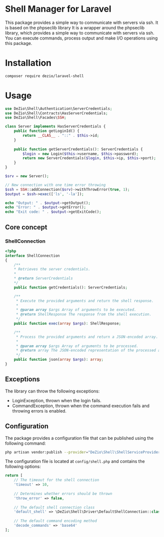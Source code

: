 # Shell Manager for Laravel
This package provides a simple way to communicate with servers via ssh. It is based on the phpseclib library
It is a wrapper around the phpseclib library, which provides a simple way to communicate with servers via ssh.
You can execute commands, process output and make I/O operations using this package.

# Installation

```bash
composer require dezio/laravel-shell
```

# Usage

```php
use DeZio\Shell\Authentication\ServerCredentials;
use DeZio\Shell\Contracts\HasServerCredentials;
use DeZio\Shell\Facades\SSH;

class Server implements HasServerCredentials {
    public function getLoginId() {
        return __CLAS__ . "::" . $this->id;
    }
    
    public function getServerCredentials(): ServerCredentials {
        $login = new Login($this->username, $this->password);
        return new ServerCredentials($login, $this->ip, $this->port);
    }
}

$srv = new Server();

// New connection with one time error throwing
$ssh = SSH::addConnection($srv)->withThrowError(true, 1);
$output = $ssh->exec(['ls', '-la']);

echo "Output: " . $output->getOutput();
echo "Error: " . $output->getError();
echo "Exit code: " . $output->getExitCode();
```

## Core concept

### ShellConnection

```php
<?php
interface ShellConnection
{
    /**
    * Retrieves the server credentials.
    *
    * @return ServerCredentials
    */
    public function getCredentials(): ServerCredentials;

    /**
     * Execute the provided arguments and return the shell response.
     *
     * @param array $args Array of arguments to be executed.
     * @return ShellResponse The response from the shell execution.
     */
    public function exec(array $args): ShellResponse;

    /**
     * Process the provided arguments and return a JSON-encoded array.
     *
     * @param array $args Array of arguments to be processed.
     * @return array The JSON-encoded representation of the processed arguments.
     */
    public function json(array $args): array;
}
```

## Exceptions

The library can throw the following exceptions:
- LoginException, thrown when the login fails.
- CommandException, thrown when the command execution fails and throwing errors is enabled.

## Configuration

The package provides a configuration file that can be published using the following command:

```bash
php artisan vendor:publish --provider="DeZio\Shell\ShellServiceProvider" --tag="config"
```

The configuration file is located at `config/shell.php` and contains the following options:

```php
return [
    // The timeout for the shell connection
    'timeout' => 10,
    
    // Determines whether errors should be thrown
    'throw_error' => false,
    
    // The default shell connection class
    'default_shell' => \DeZio\Shell\Driver\DefaultShellConnection::class,
    
    // The default command encoding method
    'decode_commands' => 'base64'
];
```
